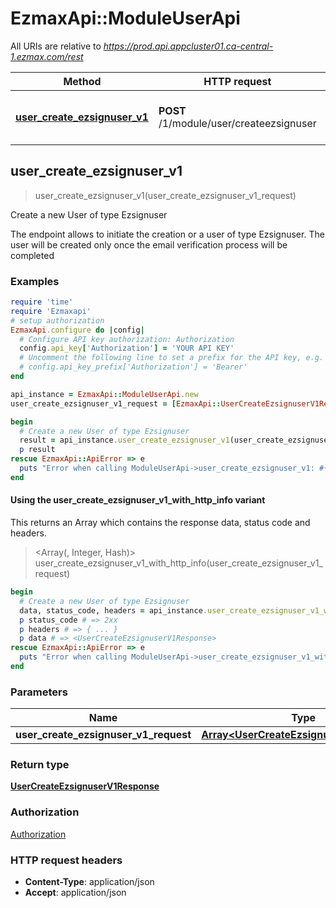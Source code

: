 # EzmaxApi::ModuleUserApi

All URIs are relative to *https://prod.api.appcluster01.ca-central-1.ezmax.com/rest*

| Method | HTTP request | Description |
| ------ | ------------ | ----------- |
| [**user_create_ezsignuser_v1**](ModuleUserApi.md#user_create_ezsignuser_v1) | **POST** /1/module/user/createezsignuser | Create a new User of type Ezsignuser |


## user_create_ezsignuser_v1

> <UserCreateEzsignuserV1Response> user_create_ezsignuser_v1(user_create_ezsignuser_v1_request)

Create a new User of type Ezsignuser

The endpoint allows to initiate the creation or a user of type Ezsignuser.  The user will be created only once the email verification process will be completed

### Examples

```ruby
require 'time'
require 'Ezmaxapi'
# setup authorization
EzmaxApi.configure do |config|
  # Configure API key authorization: Authorization
  config.api_key['Authorization'] = 'YOUR API KEY'
  # Uncomment the following line to set a prefix for the API key, e.g. 'Bearer' (defaults to nil)
  # config.api_key_prefix['Authorization'] = 'Bearer'
end

api_instance = EzmaxApi::ModuleUserApi.new
user_create_ezsignuser_v1_request = [EzmaxApi::UserCreateEzsignuserV1Request.new({fki_language_id: 2, s_user_firstname: 'John', s_user_lastname: 'Doe', s_email_address: 'email@example.com', s_phone_region: '514', s_phone_exchange: '990', s_phone_number: '1516'})] # Array<UserCreateEzsignuserV1Request> | 

begin
  # Create a new User of type Ezsignuser
  result = api_instance.user_create_ezsignuser_v1(user_create_ezsignuser_v1_request)
  p result
rescue EzmaxApi::ApiError => e
  puts "Error when calling ModuleUserApi->user_create_ezsignuser_v1: #{e}"
end
```

#### Using the user_create_ezsignuser_v1_with_http_info variant

This returns an Array which contains the response data, status code and headers.

> <Array(<UserCreateEzsignuserV1Response>, Integer, Hash)> user_create_ezsignuser_v1_with_http_info(user_create_ezsignuser_v1_request)

```ruby
begin
  # Create a new User of type Ezsignuser
  data, status_code, headers = api_instance.user_create_ezsignuser_v1_with_http_info(user_create_ezsignuser_v1_request)
  p status_code # => 2xx
  p headers # => { ... }
  p data # => <UserCreateEzsignuserV1Response>
rescue EzmaxApi::ApiError => e
  puts "Error when calling ModuleUserApi->user_create_ezsignuser_v1_with_http_info: #{e}"
end
```

### Parameters

| Name | Type | Description | Notes |
| ---- | ---- | ----------- | ----- |
| **user_create_ezsignuser_v1_request** | [**Array&lt;UserCreateEzsignuserV1Request&gt;**](UserCreateEzsignuserV1Request.md) |  |  |

### Return type

[**UserCreateEzsignuserV1Response**](UserCreateEzsignuserV1Response.md)

### Authorization

[Authorization](../README.md#Authorization)

### HTTP request headers

- **Content-Type**: application/json
- **Accept**: application/json


